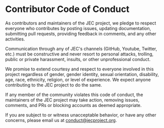 # Contributor Code of Conduct

As contributors and maintainers of the JEC project, we pledge to respect everyone who contributes by posting issues, updating documentation, submitting pull requests, providing feedback in comments, and any other activities.

Communication through any of JEC's channels (GitHub, Youtube, Twitter, etc.) must be constructive and never resort to personal attacks, trolling, public or private harassment, insults, or other unprofessional conduct.

We promise to extend courtesy and respect to everyone involved in this project regardless of gender, gender identity, sexual orientation, disability, age, race, ethnicity, religion, or level of experience. We expect anyone contributing to the JEC project to do the same.

If any member of the community violates this code of conduct, the maintainers of the JEC project may take action, removing issues, comments, and PRs or blocking accounts as deemed appropriate.

If you are subject to or witness unacceptable behavior, or have any other concerns, please email us at <conduct@jecproject.org>.